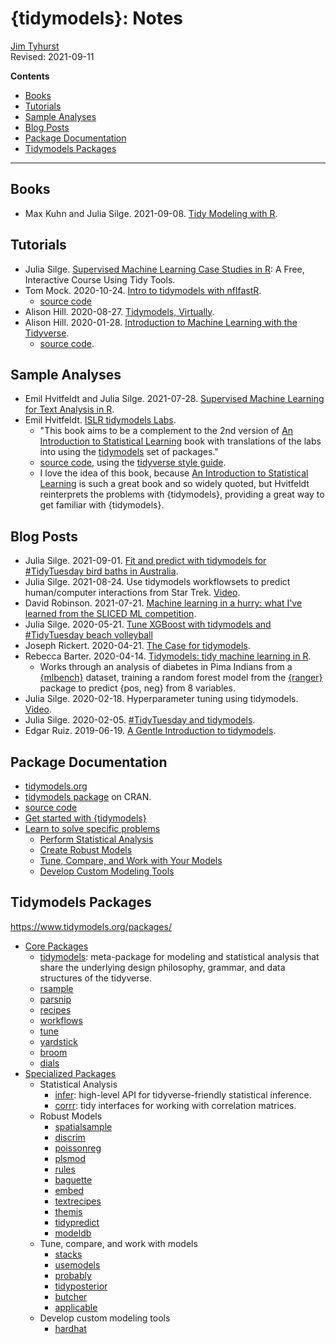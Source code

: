 # {tidymodels}: Notes
[Jim Tyhurst](https://www.jimtyhurst.com)  
Revised: 2021-09-11

**Contents**

* [Books](#books)
* [Tutorials](#tutorials)
* [Sample Analyses](#sample-analyses)
* [Blog Posts](#blog-posts)
* [Package Documentation](#package-documentation)
* [Tidymodels Packages](#tidymodels-packages)

---

## Books
* Max Kuhn and Julia Silge. 2021-09-08. [Tidy Modeling with R](https://www.tmwr.org/).


## Tutorials
* Julia Silge. [Supervised Machine Learning Case Studies in R](https://supervised-ml-course.netlify.app/): A Free, Interactive Course Using Tidy Tools.
* Tom Mock. 2020-10-24. [Intro to tidymodels with nflfastR](https://cmsac-tidymodels.netlify.app/).
    * [source code](https://github.com/jthomasmock/nfl-workshop)
* Alison Hill. 2020-08-27. [Tidymodels, Virtually](https://tmv.netlify.app/site/).
* Alison Hill. 2020-01-28. [Introduction to Machine Learning with the Tidyverse](https://conf20-intro-ml.netlify.app/).
    * [source code](https://github.com/rstudio-education/tidymodels-virtually).


## Sample Analyses
* Emil Hvitfeldt and Julia Silge. 2021-07-28. [Supervised Machine Learning for Text Analysis in R](https://smltar.com/).
* Emil Hvitfeldt. [ISLR tidymodels Labs](https://emilhvitfeldt.github.io/ISLR-tidymodels-labs/index.html).
    * "This book aims to be a complement to the 2nd version of [An Introduction to Statistical Learning](https://www.statlearning.com/) book with translations of the labs into using the [tidymodels](https://www.tidymodels.org/) set of packages."
    * [source code](https://github.com/EmilHvitfeldt/ISLR-tidymodels-labs), using the [tidyverse style guide](https://style.tidyverse.org/).
    * I love the idea of this book, because [An Introduction to Statistical Learning](https://www.statlearning.com/) is such a great book and so widely quoted, but Hvitfeldt reinterprets the problems with {tidymodels}, providing a great way to get familiar with {tidymodels}.



## Blog Posts
* Julia Silge. 2021-09-01. [Fit and predict with tidymodels for #TidyTuesday bird baths in Australia](https://juliasilge.com/blog/bird-baths/).
* Julia Silge. 2021-08-24. Use tidymodels workflowsets to predict human/computer interactions from Star Trek. [Video](https://www.youtube.com/watch?v=_gVHRqz8GIE). 
* David Robinson. 2021-07-21. [Machine learning in a hurry: what I've learned from the SLICED ML competition](http://varianceexplained.org/r/sliced-ml/).
* Julia Silge. 2020-05-21. [Tune XGBoost with tidymodels and #TidyTuesday beach volleyball](https://juliasilge.com/blog/xgboost-tune-volleyball/)
* Joseph Rickert. 2020-04-21. [The Case for tidymodels](https://rviews.rstudio.com/2020/04/21/the-case-for-tidymodels/).
* Rebecca Barter. 2020-04-14. [Tidymodels: tidy machine learning in R](https://www.rebeccabarter.com/blog/2020-03-25_machine_learning/).
    * Works through an analysis of diabetes in Pima Indians from a [{mlbench}](https://CRAN.R-project.org/package=mlbench) dataset, training a random forest model from the [{ranger}](https://cran.r-project.org/package=ranger) package to predict {pos, neg} from 8 variables.
* Julia Silge. 2020-02-18. Hyperparameter tuning using tidymodels. [Video](https://www.youtube.com/watch?v=muf3-hrahHs).
* Julia Silge. 2020-02-05. [#TidyTuesday and tidymodels](https://juliasilge.com/blog/intro-tidymodels/).
* Edgar Ruiz. 2019-06-19. [A Gentle Introduction to tidymodels](https://rviews.rstudio.com/2019/06/19/a-gentle-intro-to-tidymodels/).


## Package Documentation
* [tidymodels.org](https://www.tidymodels.org/)
* [tidymodels package](https://cran.r-project.org/package=tidymodels) on CRAN.
* [source code](https://github.com/tidymodels)
* [Get started with {tidymodels}](https://www.tidymodels.org/start/)
* [Learn to solve specific problems](https://www.tidymodels.org/learn/)
    * [Perform Statistical Analysis](https://www.tidymodels.org/learn/statistics/)
    * [Create Robust Models](https://www.tidymodels.org/learn/models/)
    * [Tune, Compare, and Work with Your Models](https://www.tidymodels.org/learn/work/)
    * [Develop Custom Modeling Tools](https://www.tidymodels.org/learn/develop/)

## Tidymodels Packages
https://www.tidymodels.org/packages/

* [Core Packages](https://www.tidymodels.org/packages/#core-tidymodels)
    * [tidymodels](https://tidymodels.tidymodels.org/): meta-package for modeling and statistical analysis that share the underlying design philosophy, grammar, and data structures of the tidyverse.
    * [rsample](https://rsample.tidymodels.org/)
    * [parsnip](https://parsnip.tidymodels.org/)
    * [recipes](https://recipes.tidymodels.org/)
    * [workflows](https://workflows.tidymodels.org/)
    * [tune](https://tune.tidymodels.org/)
    * [yardstick](https://yardstick.tidymodels.org/)
    * [broom](https://broom.tidymodels.org/)
    * [dials](https://dials.tidymodels.org/)
* [Specialized Packages](https://www.tidymodels.org/packages/#specialized-packages)
    * Statistical Analysis
        * [infer](https://infer.tidymodels.org/): high-level API for tidyverse-friendly statistical inference.
        * [corrr](https://corrr.tidymodels.org/): tidy interfaces for working with correlation matrices.
    * Robust Models
        * [spatialsample](http://spatialsample.tidymodels.org/)
        * [discrim](https://discrim.tidymodels.org/)
        * [poissonreg](https://poissonreg.tidymodels.org/)
        * [plsmod](https://plsmod.tidymodels.org/)
        * [rules](https://rules.tidymodels.org/)
        * [baguette](https://baguette.tidymodels.org/)
        * [embed](https://embed.tidymodels.org/)
        * [textrecipes](https://textrecipes.tidymodels.org/)
        * [themis](https://themis.tidymodels.org/)
        * [tidypredict](https://tidypredict.tidymodels.org/)
        * [modeldb](https://modeldb.tidymodels.org/)
    * Tune, compare, and work with models
        * [stacks](https://stacks.tidymodels.org/)
        * [usemodels](https://usemodels.tidymodels.org/)
        * [probably](https://probably.tidymodels.org/)
        * [tidyposterior](https://tidyposterior.tidymodels.org/)
        * [butcher](https://butcher.tidymodels.org/)
        * [applicable](https://applicable.tidymodels.org/)
    * Develop custom modeling tools
        * [hardhat](https://hardhat.tidymodels.org/)


